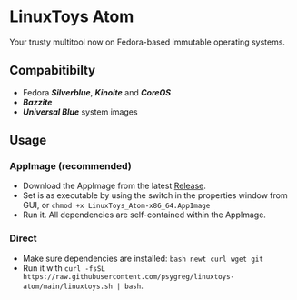 # LinuxToys Atom
Your trusty multitool now on Fedora-based immutable operating systems.

## Compabitibilty
- Fedora ***Silverblue***, ***Kinoite*** and ***CoreOS***
- ***Bazzite***
- ***Universal Blue*** system images

## Usage
### AppImage (recommended)
- Download the AppImage from the latest [Release](https://github.com/psygreg/linuxtoys-atom/releases).
- Set is as executable by using the switch in the properties window from GUI, or `chmod +x LinuxToys_Atom-x86_64.AppImage`
- Run it. All dependencies are self-contained within the AppImage.

### Direct
- Make sure dependencies are installed: `bash newt curl wget git`
- Run it with `curl -fsSL https://raw.githubusercontent.com/psygreg/linuxtoys-atom/main/linuxtoys.sh | bash`.
